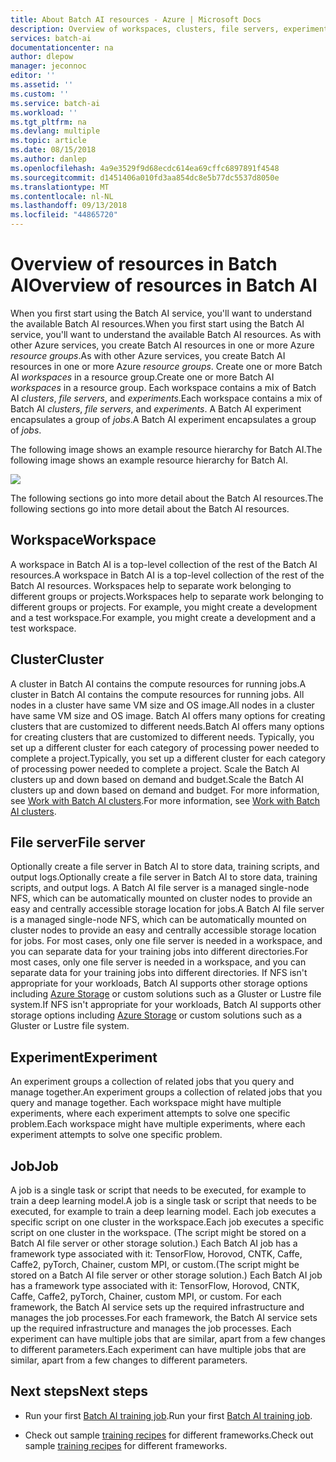 ```yaml
---
title: About Batch AI resources - Azure | Microsoft Docs
description: Overview of workspaces, clusters, file servers, experiments, and jobs in the Batch AI service in Microsoft Azure.
services: batch-ai
documentationcenter: na
author: dlepow
manager: jeconnoc
editor: ''
ms.assetid: ''
ms.custom: ''
ms.service: batch-ai
ms.workload: ''
ms.tgt_pltfrm: na
ms.devlang: multiple
ms.topic: article
ms.date: 08/15/2018
ms.author: danlep
ms.openlocfilehash: 4a9e3529f9d68ecdc614ea69cffc6897891f4548
ms.sourcegitcommit: d1451406a010fd3aa854dc8e5b77dc5537d8050e
ms.translationtype: MT
ms.contentlocale: nl-NL
ms.lasthandoff: 09/13/2018
ms.locfileid: "44865720"
---
```

# <a name="overview-of-resources-in-batch-ai"></a><span data-ttu-id="be743-103">Overview of resources in Batch AI</span><span class="sxs-lookup"><span data-stu-id="be743-103">Overview of resources in Batch AI</span></span>

<span data-ttu-id="be743-104">When you first start using the Batch AI service, you'll want to understand the available Batch AI resources.</span><span class="sxs-lookup"><span data-stu-id="be743-104">When you first start using the Batch AI service, you'll want to understand the available Batch AI resources.</span></span> <span data-ttu-id="be743-105">As with other Azure services, you create Batch AI resources in one or more Azure *resource groups*.</span><span class="sxs-lookup"><span data-stu-id="be743-105">As with other Azure services, you create Batch AI resources in one or more Azure *resource groups*.</span></span> <span data-ttu-id="be743-106">Create one or more Batch AI *workspaces* in a resource group.</span><span class="sxs-lookup"><span data-stu-id="be743-106">Create one or more Batch AI *workspaces* in a resource group.</span></span> <span data-ttu-id="be743-107">Each workspace contains a mix of Batch AI *clusters*, *file servers*, and *experiments*.</span><span class="sxs-lookup"><span data-stu-id="be743-107">Each workspace contains a mix of Batch AI *clusters*, *file servers*, and *experiments*.</span></span> <span data-ttu-id="be743-108">A Batch AI experiment encapsulates a group of *jobs*.</span><span class="sxs-lookup"><span data-stu-id="be743-108">A Batch AI experiment encapsulates a group of *jobs*.</span></span>

<span data-ttu-id="be743-109">The following image shows an example resource hierarchy for Batch AI.</span><span class="sxs-lookup"><span data-stu-id="be743-109">The following image shows an example resource hierarchy for Batch AI.</span></span> 

![](./media/migrate-to-new-api/batch-ai-resource-hierarchy.png)

<span data-ttu-id="be743-110">The following sections go into more detail about the Batch AI resources.</span><span class="sxs-lookup"><span data-stu-id="be743-110">The following sections go into more detail about the Batch AI resources.</span></span>

## <a name="workspace"></a><span data-ttu-id="be743-111">Workspace</span><span class="sxs-lookup"><span data-stu-id="be743-111">Workspace</span></span>

<span data-ttu-id="be743-112">A workspace in Batch AI is a top-level collection of the rest of the Batch AI resources.</span><span class="sxs-lookup"><span data-stu-id="be743-112">A workspace in Batch AI is a top-level collection of the rest of the Batch AI resources.</span></span> <span data-ttu-id="be743-113">Workspaces help to separate work belonging to different groups or projects.</span><span class="sxs-lookup"><span data-stu-id="be743-113">Workspaces help to separate work belonging to different groups or projects.</span></span> <span data-ttu-id="be743-114">For example, you might create a development and a test workspace.</span><span class="sxs-lookup"><span data-stu-id="be743-114">For example, you might create a development and a test workspace.</span></span>

## <a name="cluster"></a><span data-ttu-id="be743-115">Cluster</span><span class="sxs-lookup"><span data-stu-id="be743-115">Cluster</span></span>

<span data-ttu-id="be743-116">A cluster in Batch AI contains the compute resources for running jobs.</span><span class="sxs-lookup"><span data-stu-id="be743-116">A cluster in Batch AI contains the compute resources for running jobs.</span></span> <span data-ttu-id="be743-117">All nodes in a cluster have same VM size and OS image.</span><span class="sxs-lookup"><span data-stu-id="be743-117">All nodes in a cluster have same VM size and OS image.</span></span> <span data-ttu-id="be743-118">Batch AI offers many options for creating clusters that are customized to different needs.</span><span class="sxs-lookup"><span data-stu-id="be743-118">Batch AI offers many options for creating clusters that are customized to different needs.</span></span> <span data-ttu-id="be743-119">Typically, you set up a different cluster for each category of processing power needed to complete a project.</span><span class="sxs-lookup"><span data-stu-id="be743-119">Typically, you set up a different cluster for each category of processing power needed to complete a project.</span></span> <span data-ttu-id="be743-120">Scale the Batch AI clusters up and down based on demand and budget.</span><span class="sxs-lookup"><span data-stu-id="be743-120">Scale the Batch AI clusters up and down based on demand and budget.</span></span> <span data-ttu-id="be743-121">For more information, see [Work with Batch AI clusters](clusters.md).</span><span class="sxs-lookup"><span data-stu-id="be743-121">For more information, see [Work with Batch AI clusters](clusters.md).</span></span>

## <a name="file-server"></a><span data-ttu-id="be743-122">File server</span><span class="sxs-lookup"><span data-stu-id="be743-122">File server</span></span>

<span data-ttu-id="be743-123">Optionally create a file server in Batch AI to store data, training scripts, and output logs.</span><span class="sxs-lookup"><span data-stu-id="be743-123">Optionally create a file server in Batch AI to store data, training scripts, and output logs.</span></span> <span data-ttu-id="be743-124">A Batch AI file server is a managed single-node NFS, which can be automatically mounted on cluster nodes to provide an easy and centrally accessible storage location for jobs.</span><span class="sxs-lookup"><span data-stu-id="be743-124">A Batch AI file server is a managed single-node NFS, which can be automatically mounted on cluster nodes to provide an easy and centrally accessible storage location for jobs.</span></span> <span data-ttu-id="be743-125">For most cases, only one file server is needed in a workspace, and you can separate data for your training jobs into different directories.</span><span class="sxs-lookup"><span data-stu-id="be743-125">For most cases, only one file server is needed in a workspace, and you can separate data for your training jobs into different directories.</span></span> <span data-ttu-id="be743-126">If NFS isn't appropriate for your workloads, Batch AI supports other storage options including [Azure Storage](use-azure-storage.md) or custom solutions such as a Gluster or Lustre file system.</span><span class="sxs-lookup"><span data-stu-id="be743-126">If NFS isn't appropriate for your workloads, Batch AI supports other storage options including [Azure Storage](use-azure-storage.md) or custom solutions such as a Gluster or Lustre file system.</span></span>

## <a name="experiment"></a><span data-ttu-id="be743-127">Experiment</span><span class="sxs-lookup"><span data-stu-id="be743-127">Experiment</span></span>

<span data-ttu-id="be743-128">An experiment groups a collection of related jobs that you query and manage together.</span><span class="sxs-lookup"><span data-stu-id="be743-128">An experiment groups a collection of related jobs that you query and manage together.</span></span> <span data-ttu-id="be743-129">Each workspace might have multiple experiments, where each experiment attempts to solve one specific problem.</span><span class="sxs-lookup"><span data-stu-id="be743-129">Each workspace might have multiple experiments, where each experiment attempts to solve one specific problem.</span></span>

## <a name="job"></a><span data-ttu-id="be743-130">Job</span><span class="sxs-lookup"><span data-stu-id="be743-130">Job</span></span>

<span data-ttu-id="be743-131">A job is a single task or script that needs to be executed, for example to train a deep learning model.</span><span class="sxs-lookup"><span data-stu-id="be743-131">A job is a single task or script that needs to be executed, for example to train a deep learning model.</span></span> <span data-ttu-id="be743-132">Each job executes a specific script on one cluster in the workspace.</span><span class="sxs-lookup"><span data-stu-id="be743-132">Each job executes a specific script on one cluster in the workspace.</span></span> <span data-ttu-id="be743-133">(The script might be stored on a Batch AI file server or other storage solution.) Each Batch AI job has a framework type associated with it: TensorFlow, Horovod, CNTK, Caffe, Caffe2, pyTorch, Chainer, custom MPI, or custom.</span><span class="sxs-lookup"><span data-stu-id="be743-133">(The script might be stored on a Batch AI file server or other storage solution.) Each Batch AI job has a framework type associated with it: TensorFlow, Horovod, CNTK, Caffe, Caffe2, pyTorch, Chainer, custom MPI, or custom.</span></span> <span data-ttu-id="be743-134">For each framework, the Batch AI service sets up the required infrastructure and manages the job processes.</span><span class="sxs-lookup"><span data-stu-id="be743-134">For each framework, the Batch AI service sets up the required infrastructure and manages the job processes.</span></span> <span data-ttu-id="be743-135">Each experiment can have multiple jobs that are similar, apart from a few changes to different parameters.</span><span class="sxs-lookup"><span data-stu-id="be743-135">Each experiment can have multiple jobs that are similar, apart from a few changes to different parameters.</span></span>

## <a name="next-steps"></a><span data-ttu-id="be743-136">Next steps</span><span class="sxs-lookup"><span data-stu-id="be743-136">Next steps</span></span>

* <span data-ttu-id="be743-137">Run your first [Batch AI training job](quickstart-tensorflow-training-cli.md).</span><span class="sxs-lookup"><span data-stu-id="be743-137">Run your first [Batch AI training job](quickstart-tensorflow-training-cli.md).</span></span>

* <span data-ttu-id="be743-138">Check out sample [training recipes](https://github.com/Azure/BatchAI/tree/master/recipes) for different frameworks.</span><span class="sxs-lookup"><span data-stu-id="be743-138">Check out sample [training recipes](https://github.com/Azure/BatchAI/tree/master/recipes) for different frameworks.</span></span>